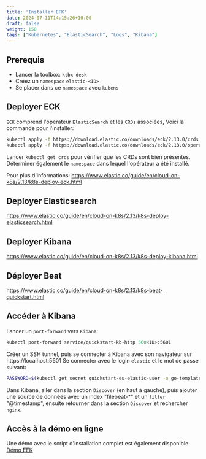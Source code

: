 ```yaml
---
title: 'Installer EFK'
date: 2024-07-11T14:15:26+10:00
draft: false
weight: 150
tags: ["Kubernetes", "ElasticSearch", "Logs", "Kibana"]
---
```


## Prerequis

- Lancer la toolbox: `ktbx desk`
- Créez un `namespace` `elastic-<ID>`
- Se placer dans ce `namespace` avec `kubens`


## Deployer ECK

`ECK` comprend l'operateur `ElasticSearch` et les `CRDs` associées, Voici la commande pour l'installer:

```bash
kubectl apply -f https://download.elastic.co/downloads/eck/2.13.0/crds.yaml
kubectl apply -f https://download.elastic.co/downloads/eck/2.13.0/operator.yaml
```

Lancer `kubectl get crds` pour vérifier que les CRDs sont bien présentes.
Déterminer également le `namespace` dans lequel l'opérateur a été installé.

Pour plus d'informations: https://www.elastic.co/guide/en/cloud-on-k8s/2.13/k8s-deploy-eck.html


## Deployer Elasticsearch

https://www.elastic.co/guide/en/cloud-on-k8s/2.13/k8s-deploy-elasticsearch.html

## Deployer Kibana

https://www.elastic.co/guide/en/cloud-on-k8s/2.13/k8s-deploy-kibana.html

## Déployer Beat

https://www.elastic.co/guide/en/cloud-on-k8s/2.13/k8s-beat-quickstart.html

## Accéder à Kibana

Lancer un `port-forward` vers `Kibana`:
```bash
kubectl port-forward service/quickstart-kb-http 560<ID>:5601
```

Créer un SSH tunnel, puis se connecter à Kibana avec son navigateur sur https://localhost:5601
Se connecter avec le login `elastic` et le mot de passe suivant:

```bash
PASSWORD=$(kubectl get secret quickstart-es-elastic-user -o go-template='{{.data.elastic | base64decode}}')
```

Dans Kibana, aller dans la section `Discover` (en haut à gauche), puis ajouter une source de données avec un index "filebeat-<version>*" et un `filter` "@timestamp", ensuite retourner dans la section `Discover` et rechercher `nginx`.

## Accès à la démo en ligne

Une démo avec le script d'installation complet est également disponible: [Démo EFK](https://github.com/k8s-school/demo-efk.git)
